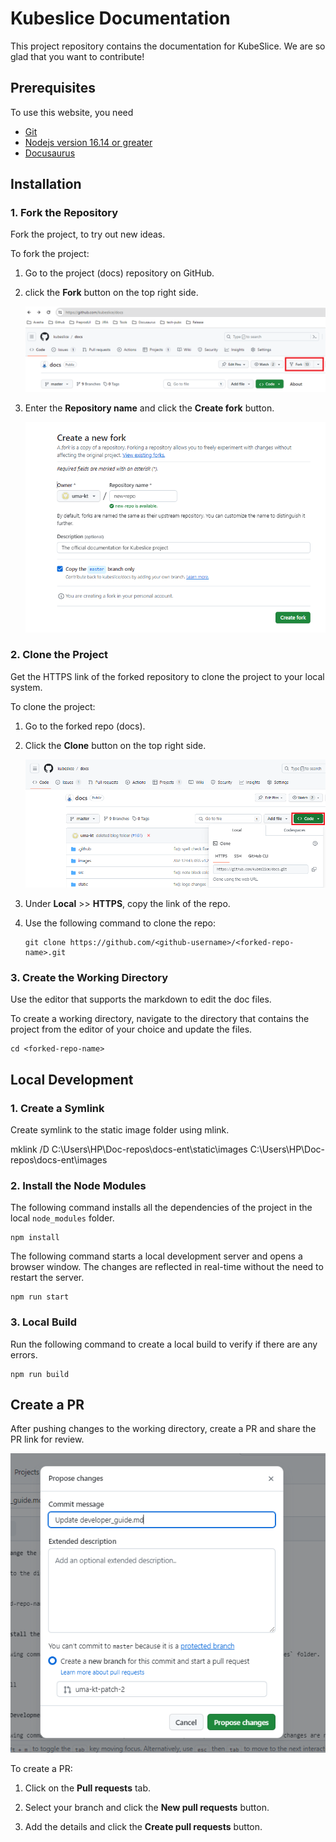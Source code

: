 # Kubeslice Documentation
This project repository contains the documentation for KubeSlice. We are so glad that you want to contribute!

## Prerequisites

To use this website, you need
- [Git](https://git-scm.com/downloads)
- [Nodejs version 16.14 or greater](https://nodejs.org/en/download/)
- [Docusaurus](https://docusaurus.io/docs/installation)

## Installation

### 1. Fork the Repository

Fork the project, to try out new ideas.

To fork the project:

1. Go to the project (docs) repository on GitHub.

2. click the **Fork** button on the top right side.
   
   ![fork](/images/community-dg/fork.png)

3. Enter the **Repository name** and click the **Create fork** button.
  
   ![fork](/images/community-dg/fork-2.png)


### 2. Clone the Project

Get the HTTPS link of the forked repository to clone the project to your local system.

To clone the project:

1. Go to the forked repo (docs).

2. Click the **Clone** button on the top right side.

   ![clone](/images/community-dg/clone.png)

4. Under **Local** >> **HTTPS**, copy the link of the repo.

5. Use the following command to clone the repo:

   ```
   git clone https://github.com/<github-username>/<forked-repo-name>.git
   ```


### 3. Create the Working Directory

Use the editor that supports the markdown to edit the doc files.

To create a working directory, navigate to the directory that contains the project from the editor of your choice and update the files.

```
cd <forked-repo-name>
```



## Local Development

### 1.  Create a Symlink

Create symlink to the static image folder using mlink.

mklink /D C:\Users\HP\Doc-repos\docs-ent\static\images C:\Users\HP\Doc-repos\docs-ent\images


### 2. Install the Node Modules

The following command installs all the dependencies of the project in the local `node_modules` folder.

```
npm install
```

The following command starts a local development server and opens a browser window. The changes are reflected in real-time
without the need to restart the server.

```
npm run start
```

### 3. Local Build

Run the following command to create a local build to verify if there are any errors.


```
npm run build
```


## Create a PR

After pushing changes to the working directory, create a PR and share the PR link for review.

![createpr](/images/community-dg/create-pr.png)

To create a PR:

1. Click on the **Pull requests** tab.

2. Select your branch and click the **New pull requests** button.

3. Add the details and click the **Create pull requests** button.